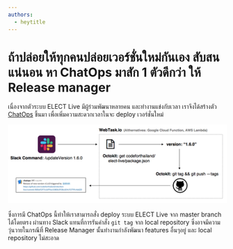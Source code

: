 ```yaml
---
authors:
  - heytitle
---
```


# ถ้าปล่อยให้ทุกคนปล่อยเวอร์ชั่นใหม่กันเอง สับสนแน่นอน หา ChatOps  มาสัก 1 ตัวดีกว่า ให้ Release manager

เนื่องจากตัวระบบ ELECT Live มีผู้ร่วมพัฒนาหลายคน และทำงานแข่งกับเวลา เราจึงได้สร้างตัว [ChatOps][1] ขึ้นมา เพื่อเพิ่มความสะดวกเวลาในจะ​ deploy เวอร์ชั่นใหม่ 

![](Untitled-7245129e-0f22-4979-886f-54328a34dcde.png)

ซึ่งการมี ChatOps นี้ทำให้เราสามารถสั่ง deploy ​ระบบ ELECT Live จาก master branch ได้โดยตรง ผ่านทาง Slack แทนที่การรันคำสั่ง `git tag` จาก local repository​ ซึ่งอาจมีความวุ่นวายในกรณีที่ Release Manager นั้นทำงานกำลังพัฒนา features อื่นๆอยู่ และ local repository ไม่สะอาด

[1]: https://github.com/codeforthailand/elect-live-release-manager
